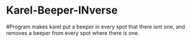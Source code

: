 # Karel-Beeper-INverse
#Program makes karel put a beeper in every spot that there isnt one, and removes a beeper from every spot where there is one.
